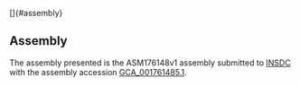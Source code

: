 []{#assembly}

Assembly
--------

The assembly presented is the ASM176148v1 assembly submitted to
[INSDC](http://www.insdc.org) with the assembly accession
[GCA\_001761485.1](http://www.ebi.ac.uk/ena/data/view/GCA_001761485.1).
